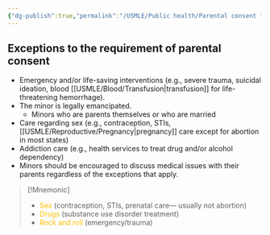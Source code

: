 ```yaml
---
{"dg-publish":true,"permalink":"/USMLE/Public health/Parental consent for minors/"}
---
```


## Exceptions to the requirement of parental consent
- Emergency and/or life-saving interventions (e.g., severe trauma, suicidal ideation, blood [[USMLE/Blood/Transfusion\|transfusion]] for life-threatening hemorrhage).  
- The minor is legally emancipated.
	- Minors who are parents themselves or who are married
- Care regarding sex (e.g., contraception, STIs, [[USMLE/Reproductive/Pregnancy\|pregnancy]] care except for abortion in most states)  
- Addiction care (e.g., health services to treat drug and/or alcohol dependency) 
- Minors should be encouraged to discuss medical issues with their parents regardless of the exceptions that apply.
>[!Mnemonic] 
>- <font color="#ffc000">Sex</font> (contraception, STIs, prenatal care—
usually not abortion)
>- <font color="#ffc000">Drugs</font> (substance use disorder treatment)
>- <font color="#ffc000">Rock and roll</font> (emergency/trauma)
